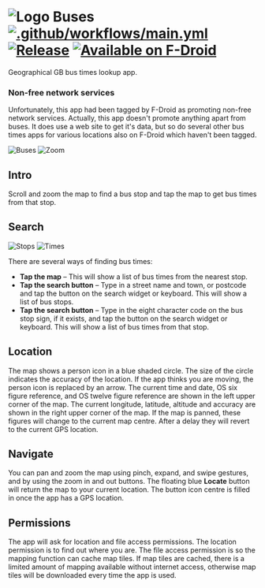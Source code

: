 # ![Logo](src/main/res/drawable-hdpi/ic_launcher.png) Buses [![.github/workflows/main.yml](https://github.com/billthefarmer/crossword/workflows/.github/workflows/main.yml/badge.svg)](https://github.com/billthefarmer/buses/actions) [![Release](https://img.shields.io/github/release/billthefarmer/buses.svg?logo=github)](https://github.com/billthefarmer/buses/releases) [![Available on F-Droid](https://f-droid.org/wiki/images/c/ca/F-Droid-button_available-on_smaller.png)](https://f-droid.org/packages/org.billthefarmer.buses)


Geographical GB bus times lookup app.

### Non-free network services
Unfortunately, this app had been tagged by F-Droid as promoting non-free
network services. Actually, this app doesn't promote anything apart from
buses. It does use a web site to get it's data, but so do several other
bus times apps for various locations also on F-Droid which haven't been
tagged.

![Buses](https://github.com/billthefarmer/billthefarmer.github.io/raw/master/images/Buses.png) ![Zoom](https://github.com/billthefarmer/billthefarmer.github.io/raw/master/images/Buses-zoom.png)

## Intro
Scroll and zoom the map to find a bus stop and tap the map to get bus
times from that stop.

## Search

![Stops](https://github.com/billthefarmer/billthefarmer.github.io/raw/master/images/Buses-stops.png) ![Times](https://github.com/billthefarmer/billthefarmer.github.io/raw/master/images/Buses-times.png)

There are several ways of finding bus times:

 * **Tap the map** &ndash; This will show a list of bus times from the
    nearest stop.
 * **Tap the search button** &ndash; Type in a street name and town, or
    postcode and tap the button on the search widget or keyboard. This
    will show a list of bus stops.
 * **Tap the search button** &ndash; Type in the eight character code
    on the bus stop sign, if it exists, and tap the button on the
    search widget or keyboard. This will show a list of bus times from
    that stop.

## Location
The map shows a person icon in a blue shaded circle. The size of the
circle indicates the accuracy of the location. If the app thinks you
are moving, the person icon is replaced by an arrow. The current time
and date, OS six figure reference, and OS twelve figure reference are
shown in the left upper corner of the map. The current longitude,
latitude, altitude and accuracy are shown in the right upper corner of
the map. If the map is panned, these figures will change to the
current map centre. After a delay they will revert to the current GPS
location.

## Navigate
You can pan and zoom the map using pinch, expand, and swipe gestures,
and by using the zoom in and out buttons. The floating blue **Locate**
button will return the map to your current location. The button icon
centre is filled in once the app has a GPS location.

## Permissions
The app will ask for location and file access permissions. The
location permission is to find out where you are. The file access
permission is so the mapping function can cache map tiles. If map
tiles are cached, there is a limited amount of mapping available
without internet access, otherwise map tiles will be downloaded every
time the app is used.
